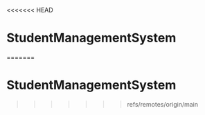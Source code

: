 <<<<<<< HEAD
# StudentManagementSystem
=======
# StudentManagementSystem
>>>>>>> refs/remotes/origin/main
